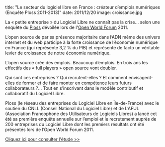 title: "Le secteur du logiciel libre en France : créateur d’emplois numériques (Enquête Ploss 2011-2013)"
date: 2011/12/20
image: croissance.jpg

La « petite entreprise » du Logiciel Libre ne connaît pas la crise… selon une enquête du [Ploss](http://www.ploss.org/) dévoilée lors de l'[Open World Forum](http://www.openworldforum.org/) 2011.

L’open source de par sa présence majoritaire dans l’ADN même des univers internet et du web participe à la forte croissance de l’économie numérique en France (qui représente 3,2 % du PIB) et représente de facto un véritable levier de croissance de notre économie numérique.

L’open source crée des emplois. Beaucoup d’emplois. En trois ans les effectifs des « full players » open source vont doubler.

Qui sont ces entreprises ? Qui recrutent-elles ? Et comment envisagent-elles de former et de faire monter en compétence leurs futurs collaborateurs ?… Tout en s’inscrivant dans le modèle contributif et collaboratif du Logiciel Libre.

Ploss (le réseau des entreprises du Logiciel Libre en Île-de-France) avec le soutien du CNLL (Conseil National du Logiciel Libre) et de L’AFUL (Association Francophone des Utilisateurs de Logiciels Libres) a lancé cet été sa première enquête annuelle sur l’emploi et le recrutement auprès de 200 entreprises du Logiciel Libre dont les premiers résultats ont été présentés lors de l’Open World Forum 2011.

[Cliquez ici pour consulter l'étude >>](http://www.alterway.fr/sites/default/files/publications/enquete_ploss3.pdf)

